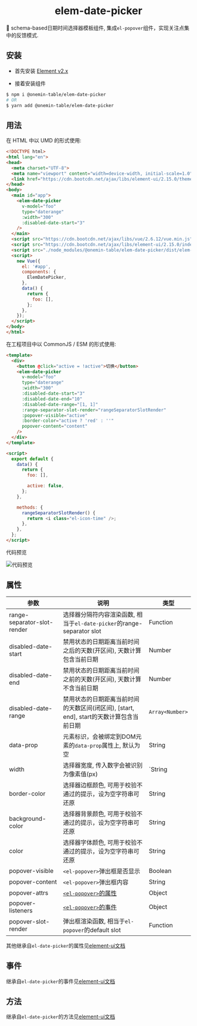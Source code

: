<h1 align="center">elem-date-picker</h1>

🚀 schema-based日期时间选择器模板组件, 集成`el-popover`组件，实现关注点集中的反馈模式.

## 安装

* 首先安装 [Element v2.x](https://github.com/ElemeFE/element)

* 接着安装组件

```bash
$ npm i @onemin-table/elem-date-picker
# OR
$ yarn add @onemin-table/elem-date-picker
```

## 用法

在 HTML 中以 UMD 的形式使用:

``` html
<!DOCTYPE html>
<html lang="en">
<head>
  <meta charset="UTF-8">
  <meta name="viewport" content="width=device-width, initial-scale=1.0">
  <link href="https://cdn.bootcdn.net/ajax/libs/element-ui/2.15.0/theme-chalk/index.min.css" rel="stylesheet">
</head>
<body>
  <main id="app">
    <elem-date-picker
      v-model="foo"
      type="daterange"
      :width="300"
      :disabled-date-start="3"
    />
  </main>
  <script src="https://cdn.bootcdn.net/ajax/libs/vue/2.6.12/vue.min.js"></script>
  <script src="https://cdn.bootcdn.net/ajax/libs/element-ui/2.15.0/index.min.js"></script>
  <script src="./node_modules/@onemin-table/elem-date-picker/dist/elem-date-picker.js"></script>
  <script>
    new Vue({
      el: '#app',
      components: {
        ElemDatePicker,
      },
      data() {
        return {
          foo: [],
        };
      },
    });
  </script>
</body>
</html>
```

在工程项目中以 CommonJS / ESM 的形式使用:

``` html
<template>
  <div>
    <button @click="active = !active">切换</button>
    <elem-date-picker
      v-model="foo"
      type="daterange"
      :width="300"
      :disabled-date-start="3"
      :disabled-date-end="10"
      :disabled-date-range="[1, 1]"
      :range-separator-slot-render="rangeSeparatorSlotRender"
      :popover-visible="active"
      :border-color="active ? 'red' : ''"
      popover-content="content"
    />
  </div>
</template>

<script>
  export default {
    data() {
      return {
        foo: [],

        active: false,
      };
    },

    methods: {
      rangeSeparatorSlotRender() {
        return <i class="el-icon-time" />;
      },
    },
  };
</script>
```

代码预览

![代码预览](https://s3.ax1x.com/2021/03/16/6yrDe0.png)

## 属性

| 参数        | 说明           | 类型  |
| ------------- |---------------| ------|
| range-separator-slot-render | 选择器分隔符内容渲染函数, 相当于`el-date-picker`的range-separator slot | Function |
| disabled-date-start | 禁用状态的日期距离当前时间之后的天数(开区间), 天数计算包含当前日期 | Number |
| disabled-date-end | 禁用状态的日期距离当前时间之前的天数(开区间), 天数计算不含当前日期 | Number |
| disabled-date-range | 禁用状态的日期距离当前时间的天数区间(闭区间), [start, end], start的天数计算包含当前日期 | `Array<Number>` |
| data-prop | 元素标识，会被绑定到DOM元素的`data-prop`属性上, 默认为空 | String |
| width | 选择器宽度, 传入数字会被识别为像素值(px) | `String|Number` |
| border-color | 选择器边框颜色, 可用于校验不通过的提示，设为空字符串可还原 | String |
| background-color | 选择器背景颜色, 可用于校验不通过的提示，设为空字符串可还原 | String |
| color | 选择器字体颜色, 可用于校验不通过的提示，设为空字符串可还原 | String |
| popover-visible | `<el-popover>`弹出框是否显示 | Boolean |
| popover-content | `<el-popover>`弹出框内容 | String |
| popover-attrs | [`<el-popover>`的属性](https://element.eleme.cn/#/zh-CN/component/popover#attributes) | Object |
| popover-listeners | [`<el-popover>`的事件](https://element.eleme.cn/#/zh-CN/component/popover#events) | Object |
| popover-slot-render | 弹出框渲染函数, 相当于`el-popover`的default slot | Function |

其他继承自`el-date-picker`的属性见[element-ui文档](https://element.eleme.cn/#/zh-CN/component/date-picker#attributes)

## 事件

继承自`el-date-picker`的事件见[element-ui文档](https://element.eleme.cn/#/zh-CN/component/date-picker#events)

## 方法

继承自`el-date-picker`的方法见[element-ui文档](https://element.eleme.cn/#/zh-CN/component/date-picker#methods)
